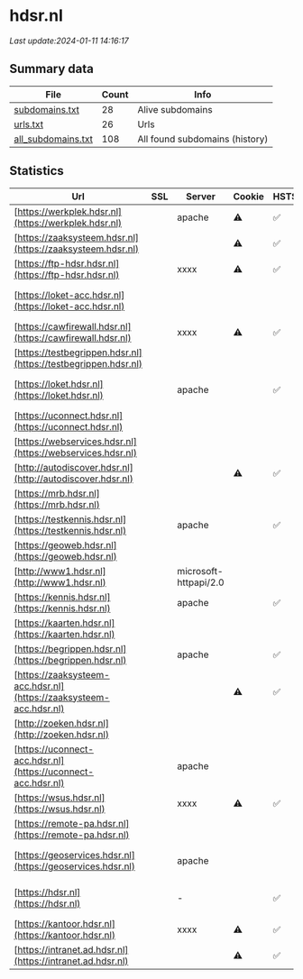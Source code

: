 # hdsr.nl
*Last update:2024-01-11 14:16:17*
## Summary data
| File       | Count | Info |
|------------|-------|------|
|[subdomains.txt](/data/hdsr/subdomains.txt)|28|Alive subdomains|
|[urls.txt](/data/hdsr/urls.txt)|26|Urls|
|[all_subdomains.txt](/data/hdsr/all_subdomains.txt)|108|All found subdomains (history)|
## Statistics
| Url | SSL | Server | Cookie | HSTS | CSP | XFO | XXP | RP | Tech |
|------------|-------|------|------|------|------|------|------|------|------|
|[https://werkplek.hdsr.nl](https://werkplek.hdsr.nl)| |apache|:warning: |:white_check_mark: | | |:white_check_mark: | |:white_check_mark: |F5 BigIP|
|[https://zaaksysteem.hdsr.nl](https://zaaksysteem.hdsr.nl)| | |:warning: |:white_check_mark: | | |:white_check_mark: |:white_check_mark: |:white_check_mark: |HSTS|
|[https://ftp-hdsr.hdsr.nl](https://ftp-hdsr.hdsr.nl)| |xxxx|:warning: |:white_check_mark: | |:warning: |:white_check_mark: |:white_check_mark: |:white_check_mark: |HSTS Java|
|[https://loket-acc.hdsr.nl](https://loket-acc.hdsr.nl)| | | | | | | |:white_check_mark: |Apache HTTP Server H...|
|[https://cawfirewall.hdsr.nl](https://cawfirewall.hdsr.nl)| |xxxx|:warning: |:white_check_mark: | |:warning: |:white_check_mark: |:white_check_mark: |:white_check_mark: |HSTS Java|
|[https://testbegrippen.hdsr.nl](https://testbegrippen.hdsr.nl)| | | | | | | |:white_check_mark: |Basic|
|[https://loket.hdsr.nl](https://loket.hdsr.nl)| |apache| |:white_check_mark: | |:white_check_mark: |:white_check_mark: |:white_check_mark: |Apache HTTP Server H...|
|[https://uconnect.hdsr.nl](https://uconnect.hdsr.nl)| | | | | | | |:white_check_mark: |Apache HTTP Server|
|[https://webservices.hdsr.nl](https://webservices.hdsr.nl)| | | | | | | |:white_check_mark: |Apache HTTP Server|
|[http://autodiscover.hdsr.nl](http://autodiscover.hdsr.nl)| | |:warning: |:white_check_mark: | | |:white_check_mark: |:white_check_mark: |:white_check_mark: |IIS:10.0 Microsoft A...|
|[https://mrb.hdsr.nl](https://mrb.hdsr.nl)| | | | | | | |:white_check_mark: |Apache HTTP Server|
|[https://testkennis.hdsr.nl](https://testkennis.hdsr.nl)| |apache| |:white_check_mark: | | |:white_check_mark: | |:white_check_mark: |Apache HTTP Server H...|
|[https://geoweb.hdsr.nl](https://geoweb.hdsr.nl)| | | | | | | |:white_check_mark: |Apache HTTP Server|
|[http://www1.hdsr.nl](http://www1.hdsr.nl)| |microsoft-httpapi/2.0| | | | | |:white_check_mark: |Microsoft HTTPAPI:2....|
|[https://kennis.hdsr.nl](https://kennis.hdsr.nl)| |apache| |:white_check_mark: | | |:white_check_mark: | |:white_check_mark: |Apache HTTP Server H...|
|[https://kaarten.hdsr.nl](https://kaarten.hdsr.nl)| | | | | | | |:white_check_mark: |Apache HTTP Server|
|[https://begrippen.hdsr.nl](https://begrippen.hdsr.nl)| |apache| |:white_check_mark: | | |:white_check_mark: | |:white_check_mark: |Apache HTTP Server H...|
|[https://zaaksysteem-acc.hdsr.nl](https://zaaksysteem-acc.hdsr.nl)| | |:warning: |:white_check_mark: | |:white_check_mark: |:white_check_mark: |:white_check_mark: |HSTS|
|[http://zoeken.hdsr.nl](http://zoeken.hdsr.nl)| | | | | | | |:white_check_mark: |Microsoft ASP.NET:-|
|[https://uconnect-acc.hdsr.nl](https://uconnect-acc.hdsr.nl)| |apache| | | | | |:white_check_mark: |Apache HTTP Server|
|[https://wsus.hdsr.nl](https://wsus.hdsr.nl)| |xxxx|:warning: |:white_check_mark: | |:warning: |:white_check_mark: |:white_check_mark: |:white_check_mark: |HSTS Java|
|[https://remote-pa.hdsr.nl](https://remote-pa.hdsr.nl)| | | | | | | |:white_check_mark: |HSTS|
|[https://geoservices.hdsr.nl](https://geoservices.hdsr.nl)| |apache| | | | | |:white_check_mark: |Apache HTTP Server M...|
|[https://hdsr.nl](https://hdsr.nl)| |-| |:white_check_mark: | |:white_check_mark: |:white_check_mark: |:white_check_mark: |HSTS Microsoft ASP.N...|
|[https://kantoor.hdsr.nl](https://kantoor.hdsr.nl)| |xxxx|:warning: |:white_check_mark: | |:warning: |:white_check_mark: |:white_check_mark: |:white_check_mark: |HSTS Java|
|[https://intranet.ad.hdsr.nl](https://intranet.ad.hdsr.nl)| | |:warning: |:white_check_mark: | | |:white_check_mark: |:white_check_mark: |:white_check_mark: |Microsoft ASP.NET:-|